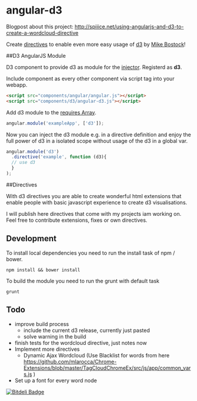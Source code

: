 angular-d3
==================

Blogpost about this project: http://spiiice.net/using-angularjs-and-d3-to-create-a-wordcloud-directive

Create [directives](http://docs.angularjs.org/guide/directive) to enable even more easy usage of [d3](http://d3js.org/) by [Mike Bostock](https://github.com/mbostock/d3)!

##D3 AngularJS Module

D3 component to provide d3 as module for the [injector](http://docs.angularjs.org/api/AUTO.$injector).
Registerd as <b>d3</b>.

Include component as every other component via script tag into your webapp.

```html
<script src="components/angular/angular.js"></script>
<script src="components/d3/angular-d3.js"></script>
```

Add d3 module to the [requires Array](http://docs.angularjs.org/api/angular.module).

```javascript
angular.module('exampleApp', ['d3']);
```

Now you can inject the d3 module e.g. in a directive definition 
and enjoy the full power of d3 in a isolated scope without usage of the d3 in a global var.


```javascript
angular.module('d3')
  .directive('example', function (d3){
  // use d3 
  }
);
```


##Directives

With d3 directives you are able to create wonderful html extensions
that enable people with basic javascript experience to create d3 visualisations.

I will publish here directives that come with my projects iam working on.
Feel free to contribute extensions, fixes or own directives.


## Development

To install local dependencies you need to run the install task of npm / bower. 

```shell
npm install && bower install
```

To build the module you need to run the grunt with default task

```shell
grunt
```

## Todo

* improve build process
  * include the current d3 release, currently just pasted
  * solve warning in the build
* finish tests for the wordcloud directive, just notes now
* Implement more directives
    * Dynamic Ajax Wordcloud (Use Blacklist for words from here https://github.com/mlarocca/Chrome-Extensions/blob/master/TagCloudChromeEx/src/js/app/common_vars.js ) 
* Set up a font for every word node



[![Bitdeli Badge](https://d2weczhvl823v0.cloudfront.net/robinboehm/angular-d3-directives/trend.png)](https://bitdeli.com/free "Bitdeli Badge")

